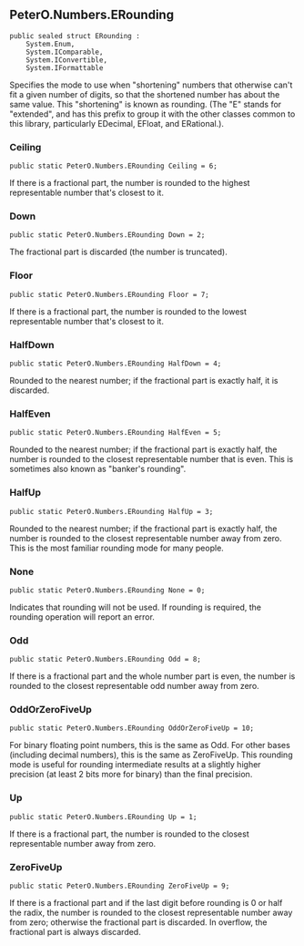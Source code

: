 ## PeterO.Numbers.ERounding

    public sealed struct ERounding :
        System.Enum,
        System.IComparable,
        System.IConvertible,
        System.IFormattable

Specifies the mode to use when "shortening" numbers that otherwise can't fit a given number of digits, so that the shortened number has about the same value. This "shortening" is known as rounding. (The "E" stands for "extended", and has this prefix to group it with the other classes common to this library, particularly EDecimal, EFloat, and ERational.).

### Ceiling

    public static PeterO.Numbers.ERounding Ceiling = 6;

If there is a fractional part, the number is rounded to the highest representable number that's closest to it.

### Down

    public static PeterO.Numbers.ERounding Down = 2;

The fractional part is discarded (the number is truncated).

### Floor

    public static PeterO.Numbers.ERounding Floor = 7;

If there is a fractional part, the number is rounded to the lowest representable number that's closest to it.

### HalfDown

    public static PeterO.Numbers.ERounding HalfDown = 4;

Rounded to the nearest number; if the fractional part is exactly half, it is discarded.

### HalfEven

    public static PeterO.Numbers.ERounding HalfEven = 5;

Rounded to the nearest number; if the fractional part is exactly half, the number is rounded to the closest representable number that is even. This is sometimes also known as "banker's rounding".

### HalfUp

    public static PeterO.Numbers.ERounding HalfUp = 3;

Rounded to the nearest number; if the fractional part is exactly half, the number is rounded to the closest representable number away from zero. This is the most familiar rounding mode for many people.

### None

    public static PeterO.Numbers.ERounding None = 0;

Indicates that rounding will not be used. If rounding is required, the rounding operation will report an error.

### Odd

    public static PeterO.Numbers.ERounding Odd = 8;

If there is a fractional part and the whole number part is even, the number is rounded to the closest representable odd number away from zero.

### OddOrZeroFiveUp

    public static PeterO.Numbers.ERounding OddOrZeroFiveUp = 10;

For binary floating point numbers, this is the same as Odd. For other bases (including decimal numbers), this is the same as ZeroFiveUp. This rounding mode is useful for rounding intermediate results at a slightly higher precision (at least 2 bits more for binary) than the final precision.

### Up

    public static PeterO.Numbers.ERounding Up = 1;

If there is a fractional part, the number is rounded to the closest representable number away from zero.

### ZeroFiveUp

    public static PeterO.Numbers.ERounding ZeroFiveUp = 9;

If there is a fractional part and if the last digit before rounding is 0 or half the radix, the number is rounded to the closest representable number away from zero; otherwise the fractional part is discarded. In overflow, the fractional part is always discarded.
